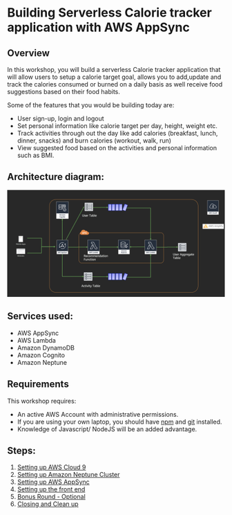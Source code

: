 # Building Serverless Calorie tracker application with AWS AppSync

## Overview 

In this workshop, you will build a serverless Calorie tracker application that will allow users to setup a calorie target goal, allows you to add,update and track the calories consumed or burned on a daily basis as well  receive food suggestions based on their food habits.

Some of the features that you would be building today are:
- User sign-up, login and logout
- Set personal information like calorie target per day, height, weight etc.
- Track activities through out the day like add calories (breakfast, lunch, dinner, snacks) and burn calories (workout, walk, run)
- View suggested food based on the activities and personal information such as BMI.

## Architecture diagram:

![Architecture](./images/architecture.png)

## Services used:
- AWS AppSync
- AWS Lambda
- Amazon DynamoDB
- Amazon Cognito
- Amazon Neptune

## Requirements

This workshop requires:

- An active AWS Account with administrative permissions.
- If you are using your own laptop, you should have [npm](https://docs.npmjs.com/getting-started/installing-node) and [git](https://git-scm.com/book/en/v2/Getting-Started-Installing-Git) installed.
- Knowledge of Javascript/ NodeJS will be an added advantage.


## Steps:
1. [Setting up AWS Cloud 9](./1_AWS_Cloud9/README.md)
2. [Setting up Amazon Neptune Cluster](./2_neptune_stack/README.md)
3. [Setting up AWS AppSync](./3_appsync_stack/README.md)
4. [Setting up the front end](./4_frontend/README.md)
5. [Bonus Round - Optional](./5_bonus_round/README.md)
6. [Closing and Clean up](./6_closing_and_clean_up/README.md)
